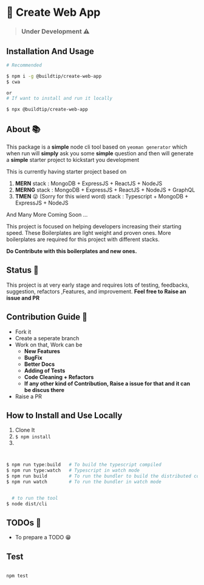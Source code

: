 # :rocket: Create Web App


> ### Under Development :warning:




## Installation And Usage

```bash
# Recommended

$ npm i -g @buildtip/create-web-app
$ cwa

or
# If want to install and run it locally

$ npx @buildtip/create-web-app

```



## About :books:

This package is a **simple** node cli tool based on `yeoman generator` which when run will **simply** ask you some **simple** question and then will generate a **simple** starter project to kickstart you development

This is currently having starter project based on
1. **MERN** stack : MongoDB +  ExpressJS + ReactJS + NodeJS
2. **MERNG** stack :  MongoDB +  ExpressJS + ReactJS + NodeJS + GraphQL
3. **TMEN** :stuck_out_tongue_winking_eye: (Sorry for this wierd word) stack : Typescript +  MongoDB +  ExpressJS + NodeJS

And Many More Coming Soon ...

This project is focused on helping developers increasing their starting speed. These Boilerplates are light weight and proven ones.
More boilerplates are required for this project with different stacks.

**Do Contribute with this boilerplates and new ones.**




## Status :newspaper:

This project is at very early stage and requires lots of testing, feedbacks, suggestion, refactors ,Features, and improvement.
**Feel free to Raise an issue and PR**


## Contribution Guide :wrench:

- Fork it
- Create a seperate branch
- Work on that, Work can be
  - **New Features**
  - **BugFix**
  - **Better Docs**
  - **Adding of Tests**
  - **Code Cleaning + Refactors**
  - **If any other kind of Contribution, Raise a issue for that and it can be discus there**
- Raise a PR






## How to Install and Use Locally

1. Clone It
2. `$ npm install`
3.
```bash


$ npm run type:build   # To build the typescript compiled
$ npm run type:watch   # Typescript in watch mode
$ npm run build        # To run the bundler to build the distributed compatable
$ npm run watch        # To run the bundler in watch mode


  # to run the tool
$ node dist/cli


```


## TODOs :page_facing_up:

- To prepare a TODO :grin:





 ## Test
 ```bash

npm test

```


